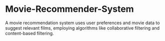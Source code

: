 # Movie-Recommender-System
A movie recommendation system uses user preferences and movie data to suggest relevant films, employing algorithms like collaborative filtering and content-based filtering.

